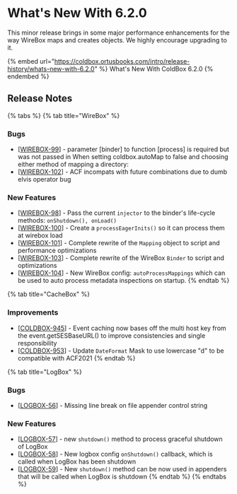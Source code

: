 # What's New With 6.2.0

This minor release brings in some major performance enhancements for the way WireBox maps and creates objects.  We highly encourage upgrading to it.

{% embed url="https://coldbox.ortusbooks.com/intro/release-history/whats-new-with-6.2.0" %}
What's New With ColdBox 6.2.0
{% endembed %}

## Release Notes

{% tabs %}
{% tab title="WireBox" %}
### Bugs

* \[[WIREBOX-99](https://ortussolutions.atlassian.net/browse/WIREBOX-99)] - parameter \[binder] to function \[process] is required but was not passed in When setting coldbox.autoMap to false and choosing either method of mapping a directory:
* \[[WIREBOX-102](https://ortussolutions.atlassian.net/browse/WIREBOX-102)] - ACF incompats with future combinations due to dumb elvis operator bug

### New Features

* \[[WIREBOX-98](https://ortussolutions.atlassian.net/browse/WIREBOX-98)] - Pass the current `injector` to the binder's life-cycle methods: `onShutdown(), onLoad()`
* \[[WIREBOX-100](https://ortussolutions.atlassian.net/browse/WIREBOX-100)] - Create a `processEagerInits()` so it can process them at wirebox load
* \[[WIREBOX-101](https://ortussolutions.atlassian.net/browse/WIREBOX-101)] - Complete rewrite of the `Mapping` object to script and performance optimizations
* \[[WIREBOX-103](https://ortussolutions.atlassian.net/browse/WIREBOX-103)] - Complete rewrite of the WireBox `Binder` to script and optimizations
* \[[WIREBOX-104](https://ortussolutions.atlassian.net/browse/WIREBOX-104)] - New WireBox config: `autoProcessMappings` which can be used to auto process metadata inspections on startup.
{% endtab %}

{% tab title="CacheBox" %}
### Improvements

* \[[COLDBOX-945](https://ortussolutions.atlassian.net/browse/COLDBOX-945)] - Event caching now bases off the multi host key from the event.getSESBaseURL() to improve consistencies and single responsibility
* \[[COLDBOX-953](https://ortussolutions.atlassian.net/browse/COLDBOX-953)] - Update `DateFormat` Mask to use lowercase "d" to be compatible with ACF2021
{% endtab %}

{% tab title="LogBox" %}
### Bugs

* \[[LOGBOX-56](https://ortussolutions.atlassian.net/browse/LOGBOX-56)] - Missing line break on file appender control string

### New Features

* \[[LOGBOX-57](https://ortussolutions.atlassian.net/browse/LOGBOX-57)] - new `shutdown()` method to process graceful shutdown of LogBox
* \[[LOGBOX-58](https://ortussolutions.atlassian.net/browse/LOGBOX-58)] - New logbox config `onShutdown()` callback, which is called when LogBox has been shutdown
* \[[LOGBOX-59](https://ortussolutions.atlassian.net/browse/LOGBOX-59)] - New `shutdown()` method can be now used in appenders that will be called when LogBox is shutdown
{% endtab %}
{% endtabs %}

##

